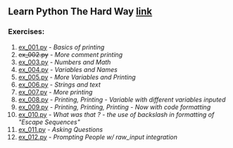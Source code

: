 ## Learn Python The Hard Way [link](https://drive.google.com/open?id=0B3M8S4hNELduMG9pLU9UcmdwVGM)

### Exercises:
1. [ex_001.py](ex_files/ex_001.py) - _Basics of printing_
2. ~~ex_002.py~~ - _More comment printing_
3. [ex_003.py](ex_files/ex_003.py) - _Numbers and Math_
4. [ex_004.py](ex_files/ex_004.py) - _Variables and Names_
5. [ex_005.py](ex_files/ex_005.py) - _More Variables and Printing_
6. [ex_006.py](ex_files/ex_006.py) - _Strings and text_
7. [ex_007.py](ex_files/ex_007.py) - _More printing_
8. [ex_008.py](ex_files/ex_008.py) - _Printing, Printing - Variable with different variables inputed_
9. [ex_009.py](ex_files/ex_009.py) - _Printing, Printing, Printing - Now with code formatting_
10. [ex_010.py](ex_files/ex_010.py) - _What was that ? - the use of backslash in formatting of "Escape Sequences"_
11. [ex_011.py](ex_files/ex_011.py) - _Asking Questions_
12. [ex_012.py](ex_files/ex_012.py) - _Prompting People w/ raw_input integration_